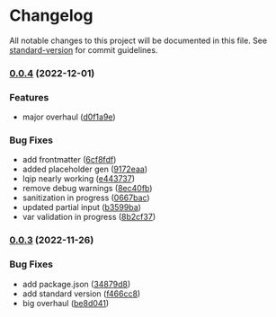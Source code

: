 # Changelog

All notable changes to this project will be documented in this file. See [standard-version](https://github.com/conventional-changelog/standard-version) for commit guidelines.

### [0.0.4](https://github.com/future-wd/hugo-responsive-background-images/compare/v0.0.3...v0.0.4) (2022-12-01)


### Features

* major overhaul ([d0f1a9e](https://github.com/future-wd/hugo-responsive-background-images/commit/d0f1a9e555a8e418d5a8ff969b831727d619c27c))


### Bug Fixes

* add frontmatter ([6cf8fdf](https://github.com/future-wd/hugo-responsive-background-images/commit/6cf8fdfacd6990b9b74b604ef02fc5611e09802d))
* added placeholder gen ([9172eaa](https://github.com/future-wd/hugo-responsive-background-images/commit/9172eaa9a2e90c478ae8c662f29a374bd461f469))
* lqip nearly working ([e443737](https://github.com/future-wd/hugo-responsive-background-images/commit/e4437375243233b4e9682bd6d0a2fbb49143ef26))
* remove debug warnings ([8ec40fb](https://github.com/future-wd/hugo-responsive-background-images/commit/8ec40fbdd53d27f4af4c1d19d80e5453528edfe7))
* sanitization in progress ([0667bac](https://github.com/future-wd/hugo-responsive-background-images/commit/0667bac871a35b6be52efa190c004bb82c6bb6b2))
* updated partial input ([b3599ba](https://github.com/future-wd/hugo-responsive-background-images/commit/b3599baedb8b3af631b1f944afee5c93f47b3331))
* var validation in progress ([8b2cf37](https://github.com/future-wd/hugo-responsive-background-images/commit/8b2cf378306d0abeedd212e9f0acc9f82b6e5589))

### [0.0.3](https://github.com/future-wd/hugo-responsive-background-images/compare/v0.0.2...v0.0.3) (2022-11-26)


### Bug Fixes

* add package.json ([34879d8](https://github.com/future-wd/hugo-responsive-background-images/commit/34879d8fcd12b93156e2db6cd9026191eb720068))
* add standard version ([f466cc8](https://github.com/future-wd/hugo-responsive-background-images/commit/f466cc889c18892722459119bd9ae193cf05637d))
* big overhaul ([be8d041](https://github.com/future-wd/hugo-responsive-background-images/commit/be8d0415272ae895ec07b9b2501c97b7c751902f))
